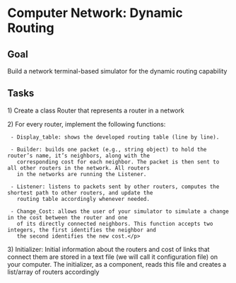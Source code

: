 # Computer Network: Dynamic Routing

## Goal
<p>Build a network terminal-based simulator for the dynamic routing capability</p>

## Tasks
<p>1) Create a class Router that represents a router in a network</p>

<p>2) For every router, implement the following functions:

     - Display_table: shows the developed routing table (line by line).

     - Builder: builds one packet (e.g., string object) to hold the router’s name, it’s neighbors, along with the
       corresponding cost for each neighbor. The packet is then sent to all other routers in the network. All routers 
       in the networks are running the Listener.

     - Listener: listens to packets sent by other routers, computes the shortest path to other routers, and update the 
       routing table accordingly whenever needed.

     - Change_Cost: allows the user of your simulator to simulate a change in the cost between the router and one 
       of its directly connected neighbors. This function accepts two integers, the first identifies the neighbor and 
       the second identifies the new cost.</p>
 
<p>3) Initializer: Initial information about the routers and cost of links that connect them are stored in a 
text file (we will call it configuration file) on your computer. The initializer, as a component, reads this file and creates 
a list/array of routers accordingly</p>
